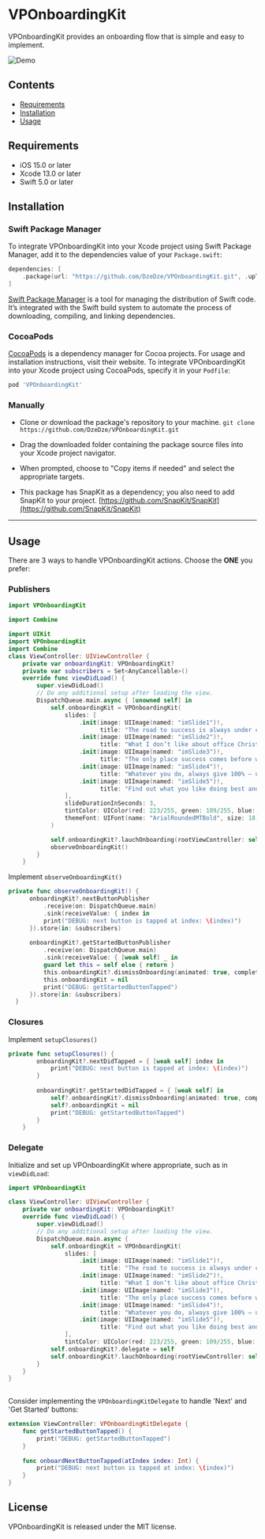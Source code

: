 # VPOnboardingKit

VPOnboardingKit provides an onboarding flow that is simple and easy to implement.

![Demo](https://github.com/DzeDze/VPOnboardingKit/blob/main/demo.gif?raw=true)

## Contents

- [Requirements](#requirements)
- [Installation](#installation)
- [Usage](#usage)

## Requirements

- iOS 15.0 or later
- Xcode 13.0 or later
- Swift 5.0 or later


## Installation


### Swift Package Manager

To integrate VPOnboardingKit into your Xcode project using Swift Package Manager, add it to the dependencies value of your `Package.swift`:

```swift
dependencies: [
    .package(url: "https://github.com/DzeDze/VPOnboardingKit.git", .upToNextMajor(from: "0.1.0"))
]
```

[Swift Package Manager](https://swift.org/package-manager/) is a tool for managing the distribution of Swift code. It’s integrated with the Swift build system to automate the process of downloading, compiling, and linking dependencies.

### CocoaPods

[CocoaPods](https://cocoapods.org) is a dependency manager for Cocoa projects. For usage and installation instructions, visit their website. To integrate VPOnboardingKit into your Xcode project using CocoaPods, specify it in your `Podfile`:

```ruby
pod 'VPOnboardingKit'
```
### Manually

* Clone or download the package's repository to your machine.
```git clone https://github.com/DzeDze/VPOnboardingKit.git```

* Drag the downloaded folder containing the package source files into your Xcode project navigator.
* When prompted, choose to "Copy items if needed" and select the appropriate targets.
* This package has SnapKit as a dependency; you also need to add SnapKit to your project. [https://github.com/SnapKit/SnapKit](https://github.com/SnapKit/SnapKit)

---

## Usage

There are 3 ways to handle VPOnboardingKit actions. Choose the **ONE** you prefer: 

### Publishers

```swift 
import VPOnboardingKit
```
 
```swift
import Combine
```
```swift
import UIKit
import VPOnboardingKit
import Combine
class ViewController: UIViewController {
    private var onboardingKit: VPOnboardingKit?
    private var subscribers = Set<AnyCancellable>()
    override func viewDidLoad() {
        super.viewDidLoad()
        // Do any additional setup after loading the view.
        DispatchQueue.main.async { [unowned self] in
            self.onboardingKit = VPOnboardingKit(
                slides: [
                    .init(image: UIImage(named: "imSlide1")!,
                          title: "The road to success is always under construction"),
                    .init(image: UIImage(named: "imSlide2")!,
                          title: "What I don’t like about office Christmas parties is looking for a job the next day"),
                    .init(image: UIImage(named: "imSlide3")!,
                          title: "The only place success comes before work is in the dictionary"),
                    .init(image: UIImage(named: "imSlide4")!,
                          title: "Whatever you do, always give 100% — unless you’re donating blood"),
                    .init(image: UIImage(named: "imSlide5")!,
                          title: "Find out what you like doing best and get someone to pay you for doing it"),
                ],
                slideDurationInSeconds: 3,
                tintColor: UIColor(red: 223/255, green: 109/255, blue: 48/255, alpha: 1.0),
                themeFont: UIFont(name: "ArialRoundedMTBold", size: 18) ?? .systemFont(ofSize: 18)
            )

            self.onboardingKit?.lauchOnboarding(rootViewController: self)
            observeOnboardingKit()
        }
    }
```
Implement ```observeOnboardingKit()```

```swift
private func observeOnboardingKit() {
      onboardingKit?.nextButtonPublisher
          .receive(on: DispatchQueue.main)
          .sink(receiveValue: { index in
          print("DEBUG: next button is tapped at index: \(index)")
      }).store(in: &subscribers)
        
      onboardingKit?.getStartedButtonPublisher
          .receive(on: DispatchQueue.main)
          .sink(receiveValue: { [weak self] _ in
          guard let this = self else { return }
          this.onboardingKit?.dismissOnboarding(animated: true, completion: nil)
          this.onboardingKit = nil
          print("DEBUG: getStartedButtonTapped")
      }).store(in: &subscribers)
  }
```
### Closures

Implement ```setupClosures()```

```swift
private func setupClosures() {
        onboardingKit?.nextDidTapped = { [weak self] index in
            print("DEBUG: next button is tapped at index: \(index)")
        }
        
        onboardingKit?.getStartedDidTapped = { [weak self] in
            self?.onboardingKit?.dismissOnboarding(animated: true, completion: nil)
            self?.onboardingKit = nil
            print("DEBUG: getStartedButtonTapped")
        }
    }
```

### Delegate 

Initialize and set up VPOnboardingKit where appropriate, such as in ```viewDidLoad```:

```swift
import VPOnboardingKit

class ViewController: UIViewController {
    private var onboardingKit: VPOnboardingKit?
    override func viewDidLoad() {
        super.viewDidLoad()
        // Do any additional setup after loading the view.
        DispatchQueue.main.async {
            self.onboardingKit = VPOnboardingKit(
                slides: [
                    .init(image: UIImage(named: "imSlide1")!,
                          title: "The road to success is always under construction"),
                    .init(image: UIImage(named: "imSlide2")!,
                          title: "What I don’t like about office Christmas parties is looking for a job the next day"),
                    .init(image: UIImage(named: "imSlide3")!,
                          title: "The only place success comes before work is in the dictionary"),
                    .init(image: UIImage(named: "imSlide4")!,
                          title: "Whatever you do, always give 100% — unless you’re donating blood"),
                    .init(image: UIImage(named: "imSlide5")!,
                          title: "Find out what you like doing best and get someone to pay you for doing it"),
                ],
                tintColor: UIColor(red: 223/255, green: 109/255, blue: 48/255, alpha: 1.0))
            self.onboardingKit?.delegate = self
            self.onboardingKit?.lauchOnboarding(rootViewController: self)
        }
    }
}
  
```
Consider implementing the ```VPOnboardingKitDelegate``` to handle 'Next' and 'Get Started' buttons:

```swift
extension ViewController: VPOnboardingKitDelegate {
    func getStartedButtonTapped() {
        print("DEBUG: getStartedButtonTapped")
    }
    
    func onboardNextButtonTapped(atIndex index: Int) {
        print("DEBUG: next button is tapped at index: \(index)")
    }
}
```
## License
VPOnboardingKit is released under the MIT license.
